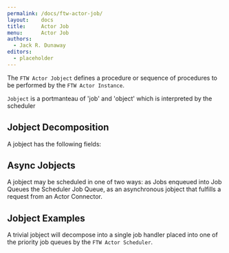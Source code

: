 ```yaml
---
permalink: /docs/ftw-actor-job/
layout:    docs
title:     Actor Job
menu:      Actor Job
authors:
  - Jack R. Dunaway
editors:
  - placeholder
---
```


The `FTW Actor Jobject` defines a procedure or sequence of procedures to be performed by the
`FTW Actor Instance`.

`Jobject` is a portmanteau of 'job' and 'object' which is interpreted
by the scheduler 

## Jobject Decomposition

A jobject has the following fields:

## Async Jobjects

A jobject may be scheduled in one of two ways: as Jobs enqueued
into Job Queues the Scheduler Job Queue, as an asynchronous jobject
that fulfills a request from an Actor Connector. 

## Jobject Examples

A trivial jobject will decompose into a single job handler placed
into one of the priority job queues by the `FTW Actor Scheduler`.

